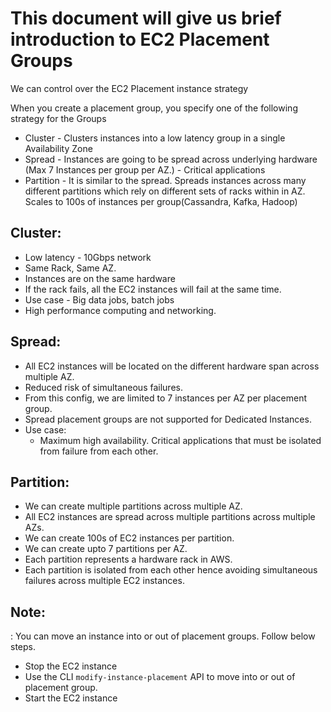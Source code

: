 # This document will give us brief introduction to EC2 Placement Groups
We can control over the EC2 Placement instance strategy

When you create a placement group, you specify one of the following strategy
for the Groups

- Cluster - Clusters instances into a low latency group in a single Availability Zone
- Spread - Instances are going to be spread across underlying hardware (Max 7 Instances per group per AZ.) - Critical applications
- Partition - It is similar to the spread. Spreads instances across many different partitions which rely on different sets of racks within in AZ.
            Scales to 100s of instances per group(Cassandra, Kafka, Hadoop)

## Cluster:
- Low latency - 10Gbps network
- Same Rack, Same AZ.
- Instances are on the same hardware
- If the rack fails, all the EC2 instances will fail at the same time.
- Use case - Big data jobs, batch jobs
- High performance computing and networking.

## Spread:
- All EC2 instances will be located on the different hardware span across multiple AZ.
- Reduced risk of simultaneous failures.
- From this config, we are limited to 7 instances per AZ per placement group.
- Spread placement groups are not supported for Dedicated Instances.
- Use case: 
  - Maximum high availability. Critical applications that must be isolated from failure from each other.

## Partition:
- We can create multiple partitions across multiple AZ.
- All EC2 instances are spread across multiple partitions across multiple AZs.
- We can create 100s of EC2 instances per partition.
- We can create upto 7 partitions per AZ.
- Each partition represents a hardware rack in AWS.
- Each partition is isolated from each other hence avoiding simultaneous failures across multiple EC2 instances.

## Note:

: You can move an instance into or out of placement groups. Follow below steps.

- Stop the EC2 instance
- Use the CLI `modify-instance-placement` API to move into or out of placement group.
- Start the EC2 instance

